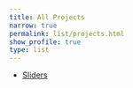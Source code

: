 ```yaml
---
title: All Projects
narrow: true
permalink: list/projects.html
show_profile: true
type: list
---
```

<!-- 
{% for project in site.projects %}
- [{{ project.title }}]({{ site.baseurl }}{{ project.url }})
{% endfor %} -->


<ul>
    <li><a href="/code/sliders/">Sliders</a></li>
</ul>